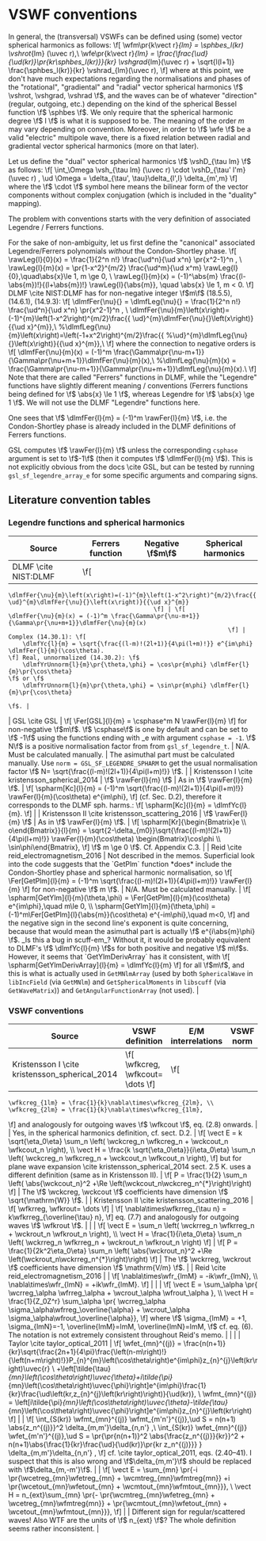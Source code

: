 VSWF conventions
================

In general, the (transversal) VSWFs can be defined using (some) vector spherical harmonics
as follows: \f[
	\wfm\pr{k\vect r}_{lm} = \sphbes_l(kr) \vshrot_{lm} (\uvec r),\\
	\wfe\pr{k\vect r}_{lm} = \frac{\frac{\ud}{\ud(kr)}\pr{kr\sphbes_l(kr)}}{kr} \vshgrad_{lm}(\uvec r)
				+ \sqrt{l(l+1)} \frac{\sphbes_l(kr)}{kr} \vshrad_{lm}(\uvec r),
\f]
where at this point, we don't have much expectations regarding the
normalisations and phases of the
"rotational", "gradiental" and "radial" vector spherical harmonics
\f$  \vshrot, \vshgrad, \vshrad \f$, and the waves can be of whatever "direction"
(regular, outgoing, etc.) depending on the kind of the spherical Bessel function
\f$ \sphbes \f$. 
We only require that the spherical harmonic degree \f$ l \f$
is what it is supposed to be. The meaning of the order $m$ may vary depending
on convention. Moreover, in order to \f$ \wfe \f$ be a valid "electric" multipole wave,
there is a fixed relation between radial and gradiental vector spherical harmonics
(more on that later).

Let us define the "dual" vector spherical harmonics \f$ \vshD_{\tau lm} \f$ as follows:
\f[
	\int_\Omega \vsh_{\tau lm} (\uvec r) \cdot \vshD_{\tau' l'm} (\uvec r) \, \ud \Omega 
		= \delta_{\tau', \tau}\delta_{l',l} \delta_{m',m}
\f]
where the \f$ \cdot \f$ symbol here means the bilinear form of the vector components
without complex conjugation (which is included in the "duality" mapping).

The problem with conventions starts with the very definition of associated Legendre / Ferrers functions.

For the sake of non-ambiguity, let us first define the "canonical" associated Legendre/Ferrers polynomials
*without* the Condon-Shortley phase.
\f[
	\rawLeg{l}{0}(x) = \frac{1}{2^n n!} \frac{\ud^n}{\ud x^n} \pr{x^2-1}^n , \\
	\rawLeg{l}{m}(x) = \pr{1-x^2}^{m/2} \frac{\ud^m}{\ud x^m} \rawLeg{l}{0},\quad\abs{x}\le 1, m \ge 0, \\
	\rawLeg{l}{m}(x) = (-1)^\abs{m} \frac{(l-\abs{m})!}{(l+\abs{m})!} \rawLeg{l}{\abs{m}}, 
		\quad \abs{x} \le 1, m < 0.
\f]
DLMF \cite NIST:DLMF has for non-negative integer \f$m\f$ (18.5.5), (14.6.1), (14.9.3):
\f[
	\dlmfFer{\nu}{} = \dlmfLeg{\nu}{} = \frac{1}{2^n n!} \frac{\ud^n}{\ud x^n} \pr{x^2-1}^n , \\
	\dlmfFer{\nu}{m}\left(x\right)=(-1)^{m}\left(1-x^2\right)^{m/2}\frac{{
	\ud}^{m}\dlmfFer{\nu}{}\left(x\right)}{{\ud x}^{m}},\\
	%\dlmfLeg{\nu}{m}\left(x\right)=\left(-1+x^2\right)^{m/2}\frac{{
	%\ud}^{m}\dlmfLeg{\nu}{}\left(x\right)}{{\ud x}^{m}},\\
\f]
where the connection to negative orders is
\f[
	\dlmfFer{\nu}{m}(x) = (-1)^m \frac{\Gamma\pr{\nu-m+1}}{\Gamma\pr{\nu+m+1}}\dlmfFer{\nu}{m}(x),\\
	%\dlmfLeg{\nu}{m}(x) =        \frac{\Gamma\pr{\nu-m+1}}{\Gamma\pr{\nu+m+1}}\dlmfLeg{\nu}{m}(x).\\
\f]
Note that there are called "Ferrers" functions in DLMF, while the "Legendre" functions have slightly
different meaning / conventions (Ferrers functions being defined for \f$ \abs{x} \le 1 \f$, whereas
Legendre for \f$ \abs{x} \ge 1 \f$. We will not use the DLMF "Legendre" functions here.

One sees that \f$ \dlmfFer{l}{m} = (-1)^m \rawFer{l}{m} \f$, i.e. the Condon-Shortley phase is
already included in the DLMF definitions of Ferrers functions.

GSL computes \f$ \rawFer{l}{m} \f$ unless the corresponding `csphase` argument is set to 
\f$-1\f$ (then it computes \f$ \dlmfFer{l}{m} \f$). This is not explicitly obvious from the docs 
\cite GSL,
but can be tested by running `gsl_sf_legendre_array_e` for some specific arguments and comparing signs.


Literature convention tables
----------------------------

### Legendre functions and spherical harmonics

| Source                 | Ferrers function      | Negative \f$m\f$   | Spherical harmonics |
|------------------------|-----------------------|--------------------|---------------------|
| DLMF \cite NIST:DLMF   | \f[
	\dlmfFer{\nu}{m}\left(x\right)=(-1)^{m}\left(1-x^2\right)^{m/2}\frac{{
	\ud}^{m}\dlmfFer{\nu}{}\left(x\right)}{{\ud x}^{m}}
                                             \f] | \f[
	\dlmfFer{\nu}{m}(x) = (-1)^m \frac{\Gamma\pr{\nu-m+1}}{\Gamma\pr{\nu+m+1}}\dlmfFer{\nu}{m}(x)
                                                                  \f] |  Complex (14.30.1): \f[
		\dlmfYc{l}{m} = \sqrt{\frac{(l-m)!(2l+1)}{4\pi(l+m)!}} e^{im\phi} \dlmfFer{l}{m}(\cos\theta).
	\f] Real, unnormalized (14.30.2): \f$ 
		\dlmfYrUnnorm{l}{m}\pr{\theta,\phi} = \cos\pr{m\phi} \dlmfFer{l}{m}\pr{\cos\theta} 
	\f$ or \f$
		\dlmfYrUnnorm{l}{m}\pr{\theta,\phi} = \sin\pr{m\phi} \dlmfFer{l}{m}\pr{\cos\theta} 
                                                                                     \f$. |
| GSL \cite GSL         |  \f[
	\Fer[GSL]{l}{m} = \csphase^m N \rawFer{l}{m}
                                  \f]  for non-negative \f$m\f$. \f$
	\csphase\f$ is one by default and can be set to \f$
	-1\f$ using the functions ending with \_e with argument `csphase = -1`. \f$
	N\f$ is a positive normalisation factor from from `gsl_sf_legendre_t`. | N/A. Must be calculated manually. | The asimuthal part must be calculated manually. Use `norm = GSL_SF_LEGENDRE_SPHARM` to get the usual normalisation factor \f$
	N= \sqrt{\frac{(l-m)!(2l+1)}{4\pi(l+m)!}} \f$. |	
| Kristensson I \cite kristensson_spherical_2014 	| \f$ \rawFer{l}{m} \f$ | As in \f$ \rawFer{l}{m} \f$. | \f[
	\spharm[Kc]{l}{m} = (-1)^m \sqrt{\frac{(l-m)!(2l+1)}{4\pi(l+m)!}} \rawFer{l}{m}(\cos\theta) e^{im\phi},
                \f] (cf. Sec. D.2), therefore it corresponds to the DLMF sph. harms.: \f[ \spharm[Kc]{l}{m} = \dlmfYc{l}{m}. \f]  |
| Kristensson II \cite kristensson_scattering_2016	| \f$ \rawFer{l}{m} \f$ | As in \f$ \rawFer{l}{m} \f$. | \f[
	\spharm[Kr]{\begin{Bmatrix}e \\ o\end{Bmatrix}}{l}{m} = 
		\sqrt{2-\delta_{m0}}\sqrt{\frac{(l-m)!(2l+1)}{4\pi(l+m)!}}
		\rawFer{l}{m}(\cos\theta) 
		\begin{Bmatrix}\cos\phi \\ \sin\phi\end{Bmatrix},
                                                                                            \f] \f$ m \ge 0 \f$. Cf. Appendix C.3.  |
| Reid \cite reid_electromagnetism_2016	|  Not described in the memos. Superficial look into the code suggests that the `GetPlm` function *does* include the Condon-Shortley phase and spherical harmonic normalisation, so \f[
	\Fer[GetPlm]{l}{m} = (-1)^m \sqrt{\frac{(l-m)!(2l+1)}{4\pi(l+m)!}} \rawFer{l}{m}
\f] for non-negative \f$ m \f$.    |  N/A. Must be calculated manually.         |   \f[
	\spharm[GetYlm]{l}{m}(\theta,\phi) = \Fer[GetPlm]{l}{m}(\cos\theta) e^{im\phi},\quad m\le 0, \\
	\spharm[GetYlm]{l}{m}(\theta,\phi) = (-1)^m\Fer[GetPlm]{l}{\abs{m}}(\cos\theta) e^{-im\phi},\quad m<0, 
                                                   \f] and the negative sign in the second line's exponent is quite concerning, because that would mean the asimuthal part is actually \f$ e^{i\abs{m}\phi} \f$. _Is this a bug in scuff-em_? Without it, it would be probably equivalent to DLMF's \f$ \dlmfYc{l}{m} \f$s for both positive and negative \f$ m\f$s. However, it seems that `GetYlmDerivArray` has it consistent, with \f[
	\spharm[GetYlmDerivArray]{l}{m} = \dlmfYc{l}{m}   
		\f] for all \f$m\f$, and this is what is actually used in `GetMNlmArray` (used by  both `SphericalWave` in `libIncField` (via `GetMNlm`) and `GetSphericalMoments` in `libscuff` (via `GetWaveMatrix`)) and `GetAngularFunctionArray` (not used).      |



### VSWF conventions

| Source	| VSWF definition  	| E/M interrelations | VSWF norm  	| CS Phase  	|  Field expansion 	|  Radiated power | Notes |
|---	|---	|---	|---	|---	|---	|--- 	|--- |
| Kristensson I \cite kristensson_spherical_2014 	|  \f[ \wfkcreg, \wfkcout= \dots \f] 	| \f[
	\wfkcreg_{1lm} = \frac{1}{k}\nabla\times\wfkcreg_{2lm}, \\
	\wfkcreg_{2lm} = \frac{1}{k}\nabla\times\wfkcreg_{1lm},
\f] and analogously for outgoing waves \f$ \wfkcout \f$, eq. (2.8) onwards. 	|  	| Yes, in the spherical harmonics definition, cf. sect. D.2.  	| \f[ 
	\vect E = k \sqrt{\eta_0\eta} \sum_n \left( \wckcreg_n  \wfkcreg_n + \wckcout_n \wfkcout_n  \right), 
	\\ 
	\vect H =  \frac{k \sqrt{\eta_0\eta}}{i\eta_0\eta} \sum_n \left( \wckcreg_n  \wfkcreg_n + \wckcout_n \wfkcout_n  \right),
\f] but for plane wave expansion \cite kristensson_spherical_2014 sect. 2.5 K. uses a different definition (same as in Kristensson II).  	| \f[
	 P = \frac{1}{2} \sum_n \left( \abs{\wckcout_n}^2 +\Re \left(\wckcout_n\wckcreg_n^{*}\right)\right)
 \f]	| The \f$ \wckcreg, \wckcout \f$	coefficients have dimension \f$ \sqrt{\mathrm{W}} \f$. |
| Kristensson II \cite kristensson_scattering_2016	| \f[ \wfkrreg, \wfkrout= \dots \f] 	|  \f[
	\nabla\times\wfkrreg_{\tau n} = k\wfkrreg_{\overline{\tau} n},
\f] eq. (7.7) and analogously for outgoing waves \f$ \wfkrout \f$. 	| 	|   	| \f[ 
	\vect E = \sum_n \left( \wckrreg_n  \wfkrreg_n + \wckrout_n \wfkrout_n  \right), 
	\\ 
	\vect H =  \frac{1}{i\eta_0\eta} \sum_n \left( \wckrreg_n  \wfkrreg_n + \wckrout_n \wfkrout_n  \right)
\f] 	| \f[
	 P = \frac{1}{2k^2\eta_0\eta} \sum_n \left( \abs{\wckrout_n}^2 +\Re \left(\wckrout_n\wckrreg_n^{*}\right)\right)
 \f]	| The \f$ \wckrreg, \wckrout \f$ coefficients have dimension \f$ \mathrm{V/m} \f$. |
| Reid \cite reid_electromagnetism_2016	|   | \f[
	\nabla\times\wfr_{lmM} = -ik\wfr_{lmN}, \\ \nabla\times\wfr_{lmN} = +ik\wfr_{lmM}. 
\f] 	|	|  |  \f[
	\vect E = \sum_\alpha \pr{ \wcrreg_\alpha \wfrreg_\alpha + \wcrout_\alpha \wfrout_\alpha }, \\
	\vect H = \frac{1}{Z_0Z^r} \sum_\alpha \pr{ \wcrreg_\alpha \sigma_\alpha\wfrreg_\overline{\alpha} +
		 \wcrout_\alpha \sigma_\alpha\wfrout_\overline{\alpha}},
\f] where \f$ \sigma_{lmM} = +1, \sigma_{lmN}=-1, \overline{lmM}=lmM, \overline{lmN}=lmM, \f$  cf. eq. (6). The notation is not extremely consistent throughout Reid's memo.	| 	| 	|
| Taylor \cite taylor_optical_2011	| \f[
	\wfet_{mn}^{(j)}	=	\frac{n(n+1)}{kr}\sqrt{\frac{2n+1}{4\pi}\frac{\left(n-m\right)!}{\left(n+m\right)!}}P_{n}^{m}\left(\cos\theta\right)e^{im\phi}z_{n}^{j}\left(kr\right)\uvec{r} \\
		+\left[\tilde{\tau}_{mn}\left(\cos\theta\right)\uvec{\theta}+i\tilde{\pi}_{mn}\left(\cos\theta\right)\uvec{\phi}\right]e^{im\phi}\frac{1}{kr}\frac{\ud\left(kr\,z_{n}^{j}\left(kr\right)\right)}{\ud(kr)}, \\ 
	\wfmt_{mn}^{(j)}	=	\left[i\tilde{\pi}_{mn}\left(\cos\theta\right)\uvec{\theta}-\tilde{\tau}_{mn}\left(\cos\theta\right)\uvec{\phi}\right]e^{im\phi}z_{n}^{j}\left(kr\right)
\f]  	|	|	\f[
	\int_{S(kr)} \wfmt_{mn}^{(j)} \wfmt_{m'n'}^{(j)}\,\ud S = n(n+1) \abs{z_n^{(j)}}^2 \delta_{m,m'}\delta_{n,n'} ,\\
	\int_{S(kr)} \wfet_{mn}^{(j)} \wfet_{m'n'}^{(j)}\,\ud S =
           \pr{\pr{n(n+1)}^2 \abs{\frac{z_n^{(j)}}{kr}}^2 + n(n+1)\abs{\frac{1}{kr}\frac{\ud}{\ud(kr)}\pr{kr z_n^{(j)}}} } \delta_{m,m'}\delta_{n,n'} ,
\f] cf. \cite taylor_optical_2011, eqs. (2.40–41). I suspect that this is also wrong and \f$\delta_{m,m'}\f$ should be replaced with \f$\delta_{m,-m'}\f$. |	| \f[ 
	\vect E = \sum_{mn} \pr{-i \pr{\wcetreg_{mn}\wfetreg_{mn} + \wcmtreg_{mn}\wfmtreg{mn}} +i \pr{\wcetout_{mn}\wfetout_{mn} + \wcmtout_{mn}\wfmtout_{mn}}}, \\
	\vect H = n_{ext}\sum_{mn} \pr{- \pr{\wcmtreg_{mn}\wfetreg_{mn} + \wcetreg_{mn}\wfmtreg{mn}} + \pr{\wcmtout_{mn}\wfetout_{mn} + \wcetout_{mn}\wfmtout_{mn}}},
\f] 	| 	| Different sign for regular/scattered waves! Also WTF are the units of \f$ n_{ext} \f$?  The whole definition seems rather inconsistent. |

